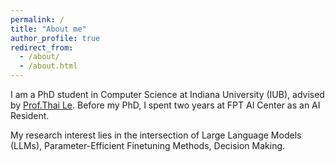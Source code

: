 ```yaml
---
permalink: /
title: "About me"
author_profile: true
redirect_from: 
  - /about/
  - /about.html
---
```


I am a PhD student in Computer Science at Indiana University (IUB), advised by [Prof.Thai Le](https://lethaiq.github.io/tql3/). Before my PhD, I spent two years at FPT AI Center as an AI Resident.

My research interest lies in the intersection of Large Language Models (LLMs), Parameter-Efficient Finetuning Methods, Decision Making.
